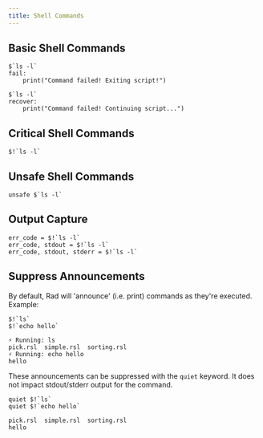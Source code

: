 ```yaml
---
title: Shell Commands
---
```


## Basic Shell Commands

```rad
$`ls -l`
fail:
    print("Command failed! Exiting script!")
```

```rad
$`ls -l`
recover:
    print("Command failed! Continuing script...")
```

## Critical Shell Commands

```rad
$!`ls -l`
```

## Unsafe Shell Commands

```rad
unsafe $`ls -l`
```

## Output Capture

```rad
err_code = $!`ls -l`
err_code, stdout = $!`ls -l`
err_code, stdout, stderr = $!`ls -l`
```

## Suppress Announcements

By default, Rad will 'announce' (i.e. print) commands as they're executed. Example:

```rad title="Without quiet"
$!`ls`
$!`echo hello`
```

```title="Without quiet output"
⚡️ Running: ls
pick.rsl  simple.rsl  sorting.rsl
⚡️ Running: echo hello
hello
```

These announcements can be suppressed with the `quiet` keyword. It does not impact stdout/stderr output for the command.

```rad title="With quiet"
quiet $!`ls`
quiet $!`echo hello`
```

```title="With quiet output"
pick.rsl  simple.rsl  sorting.rsl
hello
```

